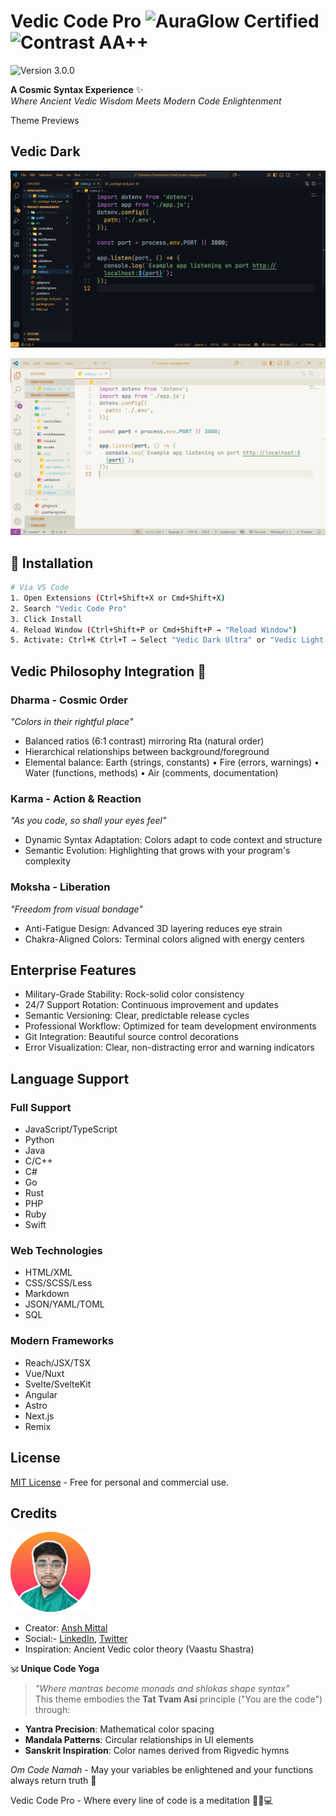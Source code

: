 # Vedic Code Pro <img src="https://img.shields.io/badge/AURAGLOW-Certified-FFB454" alt="AuraGlow Certified"> <img src="https://img.shields.io/badge/Contrast-AA%2B%2B-98C379" alt="Contrast AA++">

<img src="https://img.shields.io/badge/Version-3.0.0-2E5C8A" alt="Version 3.0.0">

**A Cosmic Syntax Experience** ✨  
_Where Ancient Vedic Wisdom Meets Modern Code Enlightenment_

Theme Previews

## Vedic Dark

![Vedic Code Dark Preview](<./images/vedic-dark-v(3.0.0).png>)

![Vedic Code Light Preview](<./images/vedic-light-v(3.0.0).png>)

## 🌟 Installation

```bash
# Via VS Code
1. Open Extensions (Ctrl+Shift+X or Cmd+Shift+X)
2. Search "Vedic Code Pro"
3. Click Install
4. Reload Window (Ctrl+Shift+P or Cmd+Shift+P → "Reload Window")
5. Activate: Ctrl+K Ctrl+T → Select "Vedic Dark Ultra" or "Vedic Light Ultra"
```

## Vedic Philosophy Integration 🌸

### **Dharma** - Cosmic Order

_"Colors in their rightful place"_

- Balanced ratios (6:1 contrast) mirroring Rta (natural order)
- Hierarchical relationships between background/foreground
- Elemental balance: Earth (strings, constants) • Fire (errors, warnings) • Water (functions, methods) • Air (comments, documentation)

### **Karma** - Action & Reaction

_"As you code, so shall your eyes feel"_

- Dynamic Syntax Adaptation: Colors adapt to code context and structure
- Semantic Evolution: Highlighting that grows with your program's complexity

### **Moksha** - Liberation

_"Freedom from visual bondage"_

- Anti-Fatigue Design: Advanced 3D layering reduces eye strain
- Chakra-Aligned Colors: Terminal colors aligned with energy centers

## Enterprise Features

- Military-Grade Stability: Rock-solid color consistency
- 24/7 Support Rotation: Continuous improvement and updates
- Semantic Versioning: Clear, predictable release cycles
- Professional Workflow: Optimized for team development environments
- Git Integration: Beautiful source control decorations
- Error Visualization: Clear, non-distracting error and warning indicators

## Language Support

### Full Support

- JavaScript/TypeScript
- Python
- Java
- C/C++
- C#
- Go
- Rust
- PHP
- Ruby
- Swift

### Web Technologies

- HTML/XML
- CSS/SCSS/Less
- Markdown
- JSON/YAML/TOML
- SQL

### Modern Frameworks

- Reach/JSX/TSX
- Vue/Nuxt
- Svelte/SvelteKit
- Angular
- Astro
- Next.js
- Remix

## License

[MIT License](./LICENSE.txt) - Free for personal and commercial use.

## Credits

<img src="./images/ansh.png" alt="Ansh Mittal">

- Creator: [Ansh Mittal](https://github.com/AnshMittal86)
- Social:- [LinkedIn](https://www.linkedin.com/in/anshmittal86), [Twitter](https://x.com/anshmittal8650)
- Inspiration: Ancient Vedic color theory (Vaastu Shastra)

🕉️ **Unique Code Yoga**

> _"Where mantras become monads and shlokas shape syntax"_  
> This theme embodies the **Tat Tvam Asi** principle ("You are the code") through:

- **Yantra Precision**: Mathematical color spacing
- **Mandala Patterns**: Circular relationships in UI elements
- **Sanskrit Inspiration**: Color names derived from Rigvedic hymns

_Om Code Namah_ - May your variables be enlightened and your functions always return truth 🌟

Vedic Code Pro - Where every line of code is a meditation 🧘‍♂️💻

